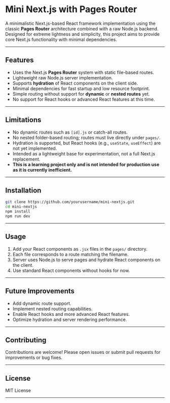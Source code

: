 # Mini Next.js with Pages Router

A minimalistic Next.js-based React framework implementation using the classic **Pages Router** architecture combined with a raw Node.js backend. Designed for extreme lightness and simplicity, this project aims to provide core Next.js functionality with minimal dependencies.

---

## Features

- Uses the Next.js **Pages Router** system with static file-based routes.
- Lightweight raw Node.js server implementation.
- Supports **hydration** of React components on the client side.
- Minimal dependencies for fast startup and low resource footprint.
- Simple routing without support for **dynamic** or **nested routes** yet.
- No support for React hooks or advanced React features at this time.

---

## Limitations

- No dynamic routes such as `[id].js` or catch-all routes.
- No nested folder-based routing; routes must live directly under `pages/`.
- Hydration is supported, but React hooks (e.g., `useState`, `useEffect`) are not yet implemented.
- Intended as a lightweight base for experimentation, not a full Next.js replacement.
- **This is a learning project only and is not intended for production use as it is currently inefficient.**

---

## Installation

```bash
git clone https://github.com/yourusername/mini-nextjs.git
cd mini-nextjs
npm install
npm run dev
```

---

## Usage

1. Add your React components as `.jsx` files in the `pages/` directory.
2. Each file corresponds to a route matching the filename.
3. Server uses Node.js to serve pages and hydrate React components on the client.
4. Use standard React components without hooks for now.

---

## Future Improvements

- Add dynamic route support.
- Implement nested routing capabilities.
- Enable React hooks and more advanced React features.
- Optimize hydration and server rendering performance.

---

## Contributing

Contributions are welcome! Please open issues or submit pull requests for improvements or bug fixes.

---

## License

MIT License

---
